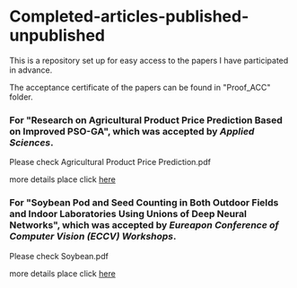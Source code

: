 # Completed-articles-published-unpublished

This is a repository set up for easy access to the papers I have participated in advance.

The acceptance certificate of the papers can be found in "Proof_ACC" folder.


### For "Research on Agricultural Product Price Prediction Based on Improved PSO-GA", which was accepted by *Applied Sciences*.
Please check Agricultural Product Price Prediction.pdf

more details place click [here](https://www.mdpi.com/2076-3417/14/16/6862)


### For "Soybean Pod and Seed Counting in Both Outdoor Fields and Indoor Laboratories Using Unions of Deep Neural Networks", which was accepted by *Eureapon Conference of Computer Vision (ECCV) Workshops*.
Please check Soybean.pdf

more details place click [here](https://github.com/SkyCol/soybean_phenotyping_platform)
